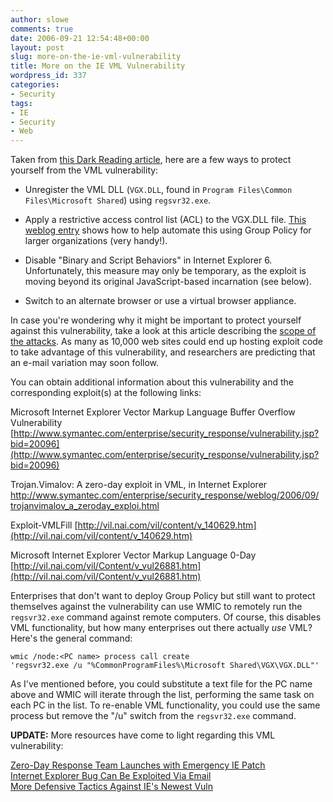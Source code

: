 ```yaml
---
author: slowe
comments: true
date: 2006-09-21 12:54:48+00:00
layout: post
slug: more-on-the-ie-vml-vulnerability
title: More on the IE VML Vulnerability
wordpress_id: 337
categories:
- Security
tags:
- IE
- Security
- Web
---
```


Taken from [this Dark Reading article](http://www.darkreading.com/document.asp?doc_id=104271&f_src=darkreading_section_318), here are a few ways to protect yourself from the VML vulnerability:

* Unregister the VML DLL (`VGX.DLL`, found in `Program Files\Common Files\Microsoft Shared`) using `regsvr32.exe`.

* Apply a restrictive access control list (ACL) to the VGX.DLL file. [This weblog entry](http://msinfluentials.com/blogs/jesper/archive/2006/09/19/Block-VML-Zero_2D00_Day-Vuln-on-a-domain.aspx) shows how to help automate this using Group Policy for larger organizations (very handy!).

* Disable "Binary and Script Behaviors" in Internet Explorer 6. Unfortunately, this measure may only be temporary, as the exploit is moving beyond its original JavaScript-based incarnation (see below).

* Switch to an alternate browser or use a virtual browser appliance.

In case you're wondering why it might be important to protect yourself against this vulnerability, take a look at this article describing the [scope of the attacks](http://www.darkreading.com/document.asp?doc_id=104273&f_src=darkreading_section_318). As many as 10,000 web sites could end up hosting exploit code to take advantage of this vulnerability, and researchers are predicting that an e-mail variation may soon follow.

You can obtain additional information about this vulnerability and the corresponding exploit(s) at the following links:

Microsoft Internet Explorer Vector Markup Language Buffer Overflow Vulnerability
[http://www.symantec.com/enterprise/security_response/vulnerability.jsp?bid=20096](http://www.symantec.com/enterprise/security_response/vulnerability.jsp?bid=20096)

Trojan.Vimalov: A zero-day exploit in VML, in Internet Explorer
[http://www.symantec.com/enterprise/security_response/weblog/2006/09/ trojanvimalov_a_zeroday_exploi.html](http://www.symantec.com/enterprise/security_response/weblog/2006/09/trojanvimalov_a_zeroday_exploi.html)

Exploit-VMLFill
[http://vil.nai.com/vil/content/v_140629.htm](http://vil.nai.com/vil/content/v_140629.htm)

Microsoft Internet Explorer Vector Markup Language 0-Day
[http://vil.nai.com/vil/Content/v_vul26881.htm](http://vil.nai.com/vil/Content/v_vul26881.htm)

Enterprises that don't want to deploy Group Policy but still want to protect themselves against the vulnerability can use WMIC to remotely run the `regsvr32.exe` command against remote computers. Of course, this disables VML functionality, but how many enterprises out there actually _use_ VML? Here's the general command:

    wmic /node:<PC name> process call create 
    'regsvr32.exe /u "%CommonProgramFiles%\Microsoft Shared\VGX\VGX.DLL"'

As I've mentioned before, you could substitute a text file for the PC name above and WMIC will iterate through the list, performing the same task on each PC in the list. To re-enable VML functionality, you could use the same process but remove the "/u" switch from the `regsvr32.exe` command.

**UPDATE:** More resources have come to light regarding this VML vulnerability:

[Zero-Day Response Team Launches with Emergency IE Patch](http://feeds.ziffdavis.com/~r/ziffdavis/eweek/tech/~3/25610889/0,1759,2019162,00.asp)  
[Internet Explorer Bug Can Be Exploited Via Email](http://www.darkreading.com/document.asp?doc_id=104379&f_src=darkreading_section_318)  
[More Defensive Tactics Against IE's Newest Vuln](http://www.darkreading.com/document.asp?doc_id=104378&f_src=darkreading_section_318)
